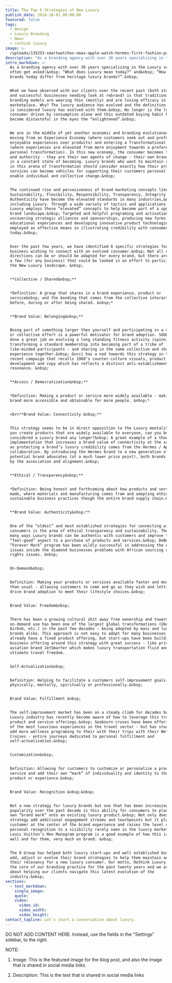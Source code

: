 ```yaml
---
title: The Top 6 Strategies of New Luxury
publish_date: 2018-10-01 00:00:00
featured: false
tags:
  - Design
  - Luxury Branding
  - News
  - rethink luxury
image: >-
  /uploads/135253-smartwatches-news-apple-watch-hermes-first-fashion-partnership-creates-unique-offering-pictures-image1-voq5bwfipa.jpg
description: "As a branding agency with over 30 years specializing in the Luxury sector, we often get asked:\_ “What does Luxury mean today?” and\_ “How do luxury brands today differ from heritage luxury brands?”."
intro_markdown: >-
  As a branding agency with over 30 years specializing in the Luxury sector, we
  often get asked:&nbsp; “What does Luxury mean today?” and&nbsp; “How do luxury
  brands today differ from heritage luxury brands?”.&nbsp;


  What we have observed with our clients over the recent past (both start-ups
  and successful businesses needing look at rebrand) is that traditional luxury
  branding models are wearing thin (mostly) and are losing efficacy in today’s
  marketplace. Why? The luxury audience has evolved and the definition for what
  is considered luxury has evolved with them.&nbsp; No longer is the luxury
  consumer driven by consumption alone and this outdated buying habit has even
  become distasteful in the eyes the “enlightened”.&nbsp;


  We are in the middle of yet another economic and branding evolutionary shift:
  moving from an Experience Economy (where customers seek out and prefer
  enjoyable experiences over products) and entering a Transformational Economy
  (where experiences are elevated from mere enjoyment towards a preference for
  personal transformation). In this new economy, the consumer becomes the expert
  and authority - they are their own agents of change - their own brand that’s
  in a constant state of becoming. Luxury brands who want to maintain relevancy
  in this arena of transformation should consider exactly how their products and
  services can become vehicles for supporting their customers personal brand and
  enable individual and collective change.&nbsp;


  The continued rise and pervasiveness of brand marketing concepts like
  Sustainability, Flexibility, Responsibility, Transparency, Integrity and
  Authenticity have become the elevated standards in many industries,&nbsp;
  including Luxury. Through a wide variety of tactics and applications, New
  Luxury employs these “elevated” concepts to help become part of a upgraded
  brand landscape.&nbsp; Targeted and helpful programing and activations,
  uncovering strategic alliances and sponsorships, producing new forms of
  educational experiences and developing innovative product technologies are all
  employed as effective means in illustrating credibility with consumers
  today.&nbsp;


  Over the past few years, we have identified 6 specific strategies for Luxury
  business wishing to connect with an evolved consumer.&nbsp; Not all of these
  directions can be or should be adapted for every brand, but there are at least
  a few (for any business) that could be looked in an effort to participate in
  the New Luxury landscape. &nbsp;


  **Collective / Shared&nbsp;**


  *Definition: A group that shares in a brand experience, product or
  service&nbsp; and the bonding that comes from the collective interaction
  before, during or after being shared. &nbsp;*


  **Brand Value: Belonging&nbsp;**


  Being part of something larger then yourself and participating in a movement
  or collective effort is a powerful motivator for brand adoption. SOULCYCLE has
  done a great job on evolving a long standing fitness activity (spinning) and
  transforming a standard membership into becoming part of a tribe of
  like-minded participants - and sharing in the same collective and shared
  experience together.&nbsp; Gucci has a nod towards this strategy in their
  recent campaign that recalls 1960’s counter-culture visuals, product
  development and copy which has reflects a distinct anti-establishment
  resonance. &nbsp;


  **Access / Democratization&nbsp;**


  *Definition: Making a product or service more widely available - making your
  brand more accessible and obtainable for more people. &nbsp;*


  <br>**Brand Value: Connectivity &nbsp;**


  This strategy seems to be in direct opposition to the Luxury mentality - if
  you create products that are widely available to everyone, can you be
  considered a Luxury brand any longer?&nbsp; A great example of a thoughtful
  implementation that increases a brand value of connectivity at the same time
  as protecting a brand’s luxury credibility comes from the Hermes / Apple Watch
  collaboration. By introducing the Hermes brand to a new generation of
  potential brand advocates (at a much lower price point), both brands benefited
  by the association and alignment.&nbsp;


  **Ethical / Transparency&nbsp;**


  *Definition: Being honest and forthcoming about how products and services are
  made, where materials and manufacturing comes from and adopting ethical and
  sustainable business practices though the entire brand supply chain.&nbsp;*


  **Brand Value: Authenticity&nbsp;**


  One of the “oldest” and most established strategies for connecting with aware
  consumers is the area of ethical transparency and sustainability. There are
  many ways Luxury brands can be authentic with customers and improve the
  “feel-good” aspect to a purchase of products and services.&nbsp; DeBeers
  “Forever Mark” program has been wildly successful in addressing the ethical
  issues inside the diamond businesses problems with African sourcing and human
  rights issues. &nbsp;


  On-Demand&nbsp;


  Definition: Making your products or services available faster and more readily
  than usual - allowing customers to come and go as they wish and letting them
  drive brand adoption to meet their lifestyle choices.&nbsp;


  Brand Value: Freedom&nbsp;


  There has been a growing cultural shit away from ownership and towards
  on-demand use has been one of the largest global transformations (Uber, Lyft,
  Airbnb, etc.) in the past few decades - being adopted by mass and luxury
  brands alike. This approach is not easy to adopt for many businesses that
  already have a fixed product offering, but start-ups have been building their
  business offering around this strategy with great success - like private
  aviation brand JetSmarter which makes luxury transportation fluid and provides
  ultimate travel freedom.


  Self-Actualization&nbsp;


  Definition: Helping to facilitate a customers self-improvement goals -
  physically, mentally, spiritually or professionally.&nbsp;


  Brand Value: Fulfillment &nbsp;


  The self-improvement market has been on a steady climb for decades but the
  Luxury industry has recently become aware of how to leverage this trend within
  product and service offerings.&nbsp; Seabourn cruses have been offering some
  of the most luxurious experiences in the travel sector - but has started to
  add more wellness programing to their with their trips with their Wellness
  Cruises - entire journeys dedicated to personal fulfillment and
  self-actualization.&nbsp;


  Customization&nbsp;


  Definition: Allowing for customers to customize or personalize a product or
  service and add their own “mark” of individuality and identity to the finished
  product or experience.&nbsp;


  Brand Value: Recognition &nbsp;&nbsp;


  Not a new strategy for luxury brands but one that has been increasing in
  popularity over the past decade is this ability for consumers to place their
  own “brand mark” onto an existing luxury product.&nbsp; Not only does this
  strategy add additional engagement streams and touchpoints but it places the
  customer at the center of the brand experience and raises the level of
  personal recognition to a visibility rarely seen in the luxury market.&nbsp;
  Louis Vuitton’s Mon Monogram program is a good example of how this is done
  well and for them, very much on brand. &nbsp;


  The O Group has helped both luxury start-ups and well established business
  add, adjust or evolve their brand strategies to help them maintain and realize
  their relevancy for a new luxury consumer. Our motto, Rethink Luxury, has been
  the core of our branding practice for the past twenty years and we are excited
  about helping our clients navigate this latest evolution of the
  industry.&nbsp;
sections:
  - text_markdown:
    single_image:
    quote:
    video:
      video_id:
      video_width:
      video_height:
contact_tagline: Let's start a conversation about luxury.
---
```


DO NOT ADD CONTENT HERE. Instead, use the fields in the "Settings" sidebar, to the right.

NOTE:

1. Image: This is the featured image for the blog post, and also the image that is shared in social media links

2. Description: This is the text that is shared in social media links